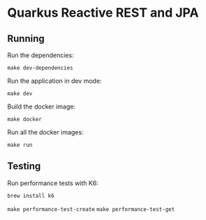 # Quarkus Reactive REST and JPA

## Running

Run the dependencies:

`make dev-dependencies`

Run the application in dev mode:

`make dev`

Build the docker image:

`make docker`

Run all the docker images:

`make run`

## Testing

Run performance tests with K6:

`brew install k6`

`make performance-test-create`
`make performance-test-get`